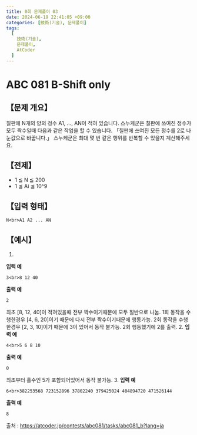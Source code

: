 ```yaml
---
title: 0회 문제풀이 03
date: 2024-06-19 22:41:05 +09:00
categories: [技術(기술), 문제풀이]
tags:
  [
    技術(기술),
    문제풀이,
    AtCoder
  ]
---
```

# ABC 081 B-Shift only
## 【문제 개요】
칠판에 N개의 양의 정수 A1, ..., AN이 적혀 있습니다.
스누케군은 칠판에 쓰여진 정수가 모두 짝수일때 다음과 같은 작업을 할 수 있습니다.
「칠판에 쓰여진 모든 정수를 2로 나눈값으로 바꿉니다.」
스누케군은 최대 몇 번 같은 행위를 반복할 수 있을지 계산해주세요.

## 【전제】
- 1 ≦ N ≦ 200
- 1 ≦ Ai ≦ 10^9

## 【입력 형태】
`N<br>A1 A2 ... AN`

## 【예시】
1. 
**입력 예**

`3<br>8 12 40`

**출력 예**

`2`

최초 [8, 12, 40]이 적혀있을때 전부 짝수이기때문에 모두 절반으로 나눔.
1회 동작을 수행한경우 [4, 6, 20]이기 때문에 다시 전부 짝수이기때문에 행동가능.
2회 동작을 수행한경우 [2, 3, 10]이기 때문에 3이 있어서 동작 불가능. 2회 행동했기에 2를 출력.
2. 
**입력 예**

`4<br>5 6 8 10`

**출력 예**

`0`

최초부터 홀수인 5가 포함되어있어서 동작 불가능.
3. 
**입력 예**

`6<br>382253568 723152896 37802240 379425024 404894720 471526144`

**출력 예**

`8`

출처 : https://atcoder.jp/contests/abc081/tasks/abc081_b?lang=ja